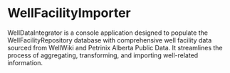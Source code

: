# WellFacilityImporter
WellDataIntegrator is a console application designed to populate the WellFacilityRepository database with comprehensive well facility data sourced from WellWiki and Petrinix Alberta Public Data. It streamlines the process of aggregating, transforming, and importing well-related information.
